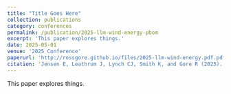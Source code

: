 ```yaml
---
title: "Title Goes Here"
collection: publications
category: conferences
permalink: /publication/2025-llm-wind-energy-pbom
excerpt: 'This paper explores things.'
date: 2025-05-01
venue: '2025 Conference'
paperurl: 'http://rossgore.github.io/files/2025-llm-wind-energy.pdf.pdf'
citation: 'Jensen E, Leathrum J, Lynch CJ, Smith K, and Gore R (2025). "Out of Order and Causally Correct: Ready Event Discovery through Data-Dependence Analysis." <i>2025 ACM/IEEE/SCS 39th Workshop on Principles of Advanced and Distributed Simulation</i>.'
---
```

This paper explores things.